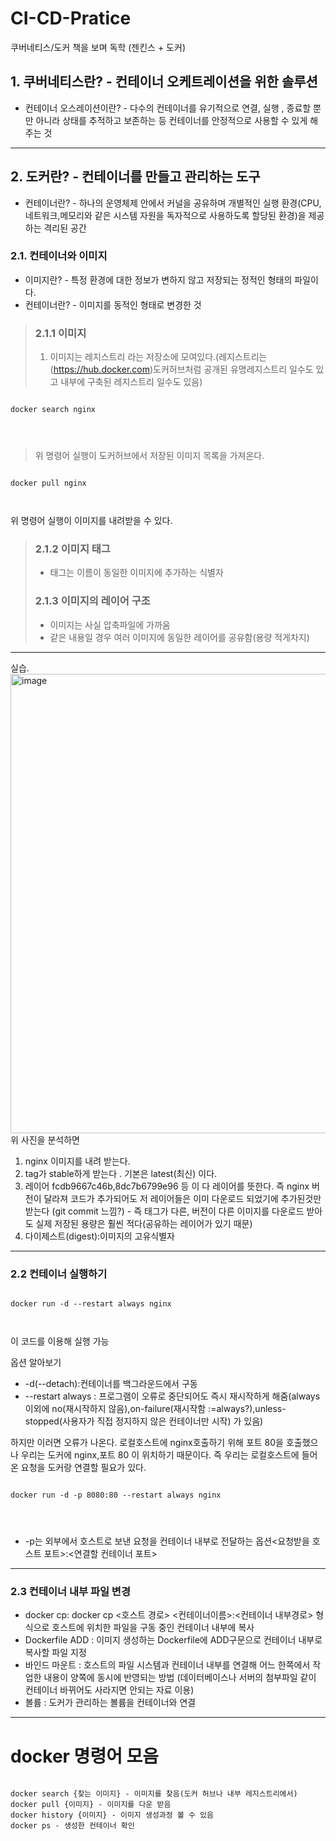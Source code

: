 # CI-CD-Pratice
쿠버네티스/도커 책을 보며 독학 (젠킨스 + 도커)


## 1. 쿠버네티스란? - 컨테이너 오케트레이션을 위한 솔루션
- 컨테이너 오스레이션이란? - 다수의 컨테이너를 유기적으로 연결, 실행 , 종료할 뿐만 아니라 상태를 추적하고 보존하는 등 컨테이너를 안정적으로 사용할 수 있게 해주는 것

---------
## 2. 도커란? - 컨테이너를 만들고 관리하는 도구
- 컨테이너란? - 하나의 운영체제 안에서 커널을 공유하며 개별적인 실행 환경(CPU,네트워크,메모리와 같은 시스템 자원을 독자적으로 사용하도록 할당된 환경)을 제공하는 격리된 공간

### 2.1. 컨테이너와 이미지
- 이미지란? - 특정 환경에 대한 정보가 변하지 않고 저장되는 정적인 형태의 파일이다. 
- 컨테이너란? - 이미지를 동적인 형태로 변경한 것

>### 2.1.1 이미지
>1. 이미지는 레지스트리 라는 저장소에 모여있다.(레지스트리는 (https://hub.docker.com)도커허브처럼 공개된 유명레지스트리 일수도 있고 내부에 구축된 레지스트리 일수도 있음)
<pre>
<code>
docker search nginx 
</pre>
</code>

>위 명령어 실행이 도커허브에서 저장된 이미지 목록을 가져온다.
<pre>
<code>
docker pull nginx 
</pre>
</code>
위 명령어 실행이 이미지를 내려받을 수 있다.

>### 2.1.2 이미지 태그
>- 태그는 이름이 동일한 이미지에 추가하는 식별자
>### 2.1.3 이미지의 레이어 구조
>- 이미지는 사실 압축파일에 가까움
>- 같은 내용일 경우 여러 이미지에 동일한 레이어를 공유함(용량 적게차지)
-----
실습.
<img width="735" alt="image" src="https://user-images.githubusercontent.com/91003734/227120274-ccc74268-c12f-4c77-91d9-8fb5716aa009.png">
위 사진을 분석하면
1. nginx 이미지를 내려 받는다.
2. tag가 stable하게 받는다 . 기본은 latest(최신) 이다.
3. 레이어 fcdb9667c46b,8dc7b6799e96 등 이 다 레이어를 뜻한다. 즉 nginx 버전이 달라져 코드가 추가되어도 저 레이어들은 이미 다운로드 되었기에 추가된것만 받는다 (git commit 느낌?) - 즉 태그가 다른, 버전이 다른 이미지를 다운로드 받아도 실제 저장된 용량은 훨씬 적다(공유하는 레이어가 있기 때문)
4. 다이제스트(digest):이미지의 고유식별자
----

### 2.2 컨테이너 실행하기
<pre>
<code>
docker run -d --restart always nginx
</pre>
</code>
이 코드를 이용해 실행 가능 

옵션 알아보기
- -d(--detach):컨테이너를 백그라운드에서 구동
- --restart always : 프로그램이 오류로 중단되어도 즉시 재시작하게  해줌(always 이외에 no(재시작하지 않음),on-failure(재시작함 :=always?),unless-stopped(사용자가 직접 정지하지 않은 컨테이너만 시작)  가 있음)

하지만 이러면 오류가 나온다. 로컬호스트에 nginx호출하기 위해 포트 80을  호출했으나 우리는 도커에 nginx,포트 80 이 위치하기 때문이다. 즉 우리는 로컬호스트에 들어온 요청을 도커랑 연결할 필요가 있다.
<pre>
<code>
docker run -d -p 8080:80 --restart always nginx
</pre>
</code>

- -p는 외부에서 호스트로 보낸 요청을 컨테이너 내부로 전달하는 옵션<요청받을 호스트 포트>:<연결할 컨테이너 포트>

---
### 2.3 컨테이너 내부 파일 변경
- docker cp: docker cp <호스트 경로> <컨테이너이름>:<컨테이너 내부경로> 형식으로 호스트에 위치한 파일을 구동 중인 컨테이너 내부에 복사
- Dockerfile ADD : 이미지 생성하는 Dockerfile에 ADD구문으로 컨테이너 내부로 복사할 파일 지정
- 바인드 마운트 : 호스트의 파일 시스템과 컨테이너 내부를 연결해 어느 한쪽에서 작업한 내용이 양쪽에 동시에 반영되는 방법 (데이터베이스나 서버의 첨부파일 같이 컨테이너 바뀌어도 사라지면 안되는 자료 이용)
- 볼륨 : 도커가 관리하는 볼륨을 컨테이너와 연결


---
# docker 명령어 모음
<pre>
<code>
docker search {찾는 이미지} - 이미지를 찾음(도커 허브나 내부 레지스트리에서)
docker pull {이미지} - 이미지를 다운 받음
docker history {이미지} - 이미지 생성과정 볼 수 있음
docker ps - 생성한 컨테이너 확인
</pre>
</code>